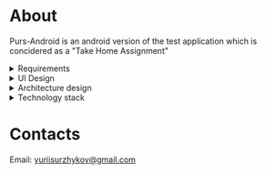 # About

Purs-Android is an android version of the test application which is concidered as a "Take Home
Assignment"
<details>
  <summary>Requirements</summary>

# Requirements

## Data Layer

### Connection

- The application must have connection to the internet to retrieve the working hours
- If no connection, the error should be displayed notifying user that he has no connection to the
  internet
- If connection lost during request, the error should be displayed notifying a user that connection
  to the endpoint failed
- If there is no connection or the connection is lost while retrieving data from a remote computer,
  the cached data, if any, should be displayed

### Cache

- When application successfully retrieved the data from remote that data should be persisted on the
  device for further usage if needed
- Every time user opens application the cache should be updated in order to keep data fresh

### Data format

#### Cloud

The JSON structure contains location structure so the DTO for **location** should be created with
the following fields

- Location name –_String_
- List of working days –_Collection_

The **working day** structure should contain the following fields:

- Day of week –_String_
- Start local time –_String_
- End local time –_String_

#### Cache

The cached structure should be similar to the cloud. There should be 2 entities: **location** and *
*working hours**. The location structure should contain location id which can be an integer, and the
location name which is the String.

Location

- `LocationId` – _Int_
- `LocationName` – _String_

Working hours

- `WorkDayName` –_String_
- `StartTime` –_String_
- `EndTime` –_String_
- `LocationId` –_Int_ (a foreign key pointing a location associated with it)

## Business requirements

### General statements

- The main use of this application is to show the user the operating hours of a specific business
  point (location).
- The user may open application with or without internet in the local country and the application
  should display information for the working hours for a specific business (location)
- User should be able to see if the location is open now, or closed, or closes within an hour
- Different labels should be displayed for different edge cases:
    - _"Open until {time}"_ – if the location is opened when user is viewing information
    - _"Open until {time}, reopens {next time}"_– if the location is open now, but it may be closed
      within an hour
    - _"Opens again {next time}"_ – if the location is closed but will be opened in less than 24
      hours
    - _"Opens {day} {time}"_ – if the location is closed and will not be opened in 24 hours
- The color indicator should be present on the location info
    - If the location is opened – 🟢
    - If the location closes within an hour – 🟡
    - If the location is closed – 🔴
- The time format should be the local either **24h** or **12h**

### Data format

- All operation hours should be grouped in one day. This means that if JSON file contains same day
  name but different hours of work they have to be displayed in one row.\
  __For example__, instead of displaying:\
  _Monday: 10am-12pm_\
  _Monday: 5pm-9pm_\
  The application should display:
  _Monday: 10am-12pm, 5pm-9pm_

### Edge Cases

#### Single time per day

If there is only one time slot for the day the only one time segment should be displayed:

```json
{
  "day_of_week": "MON",
  "start_local_time": "09:00:00",
  "end_local_time": "17:00:00"
}
```

#### Multiple Time Segments per Day

If the JSON structure contains more than 1 section for the same date the time slots should be
combined and should be displayed in a single section:

```json
{
  "day_of_week": "MON",
  "start_local_time": "09:00:00",
  "end_local_time": "12:00:00"
},
{
"day_of_week": "MON",
"start_local_time": "13:00:00",
"end_local_time": "17:00:00"
}
```

For the example above the:
_Monday: 9am-12pm, 1pm-5pm_ should be displayed

#### Late-Night Hours

- Open Until Midnight

```json
{
  "day_of_week": "MON",
  "start_local_time": "09:00:00",
  "end_local_time": "24:00:00"
}
```

This JSON should be converted to "Open until midnight"

- Open Until Early Morning
  Open until early morning means that the location opens one day and continues to operate at night
  the next day. The JSON would looks the following way:

```json
{
  "day_of_week": "MON",
  "start_local_time": "09:00:00",
  "end_local_time": "24:00:00"
},
{
"day_of_week": "TUE",
"start_local_time": "00:00:00",
"end_local_time": "02:00:00"
}
```

> [!NOTE]  
> This case only works if the work time is continuous, that is, there is no break between the end of
> one day's work and the start of another day. In this case 2am time belongs to Monday and it counts
> that Tuesday is not working day and should be displayed as closed the whole day unless no other
> working hours for this particular day.

#### Open 24 hours

The location may be opened 24 hours for the day if `start_local_date` is 00:00 and
the `end_local_date` is 24:00. The "Open 24 hours" has to be displayed.

```json
{
  "day_of_week": "MON",
  "start_local_time": "00:00:00",
  "end_local_time": "24:00:00"
}
```

#### Closed Entire Day

```json
{
  "day_of_week": "MON",
  "start_local_time": "00:00:00",
  "end_local_time": "00:00:00"
}
```

</details>

<details>
  <summary> UI Design </summary>

# UI Design

The primary source of design requirements is
the [Figma document](https://www.figma.com/file/5BXJxCRmeOCeWyW9D0ivc7/Mobile-Take-home?type=design&node-id=0%3A1&mode=design&t=esTJOvM76vo0a121-1)

### Background

The background of application screen is
the [image](https://lh3.googleusercontent.com/p/AF1QipNvaaR6eoBC7I48N_-ROU30qsi_h2Sf5eQRxWtr=s1360-w1360-h1020).
There is no specific requirements, so it can either be used as asset or may be downloaded for user.

#### Decision:

In order to reduce the load on the network and avoid unnecessary calls to the network, it would be
better to use an image as an asset croped for different screen sizes.

### Location selection

In the example JSON structure the only one location is available, but to make things more flexible
and scalable it would be better if we would open selection screen in case of multiple location
available. So the logic should be the following:

- If there is only one location in the structure, then a screen with details by working hours
  immediately opens.
- If there is multiple locations the selection screen should be displayed.
- If no location received the dialog should appear to notify user about the failure

### Location screen

Components:

- Title: The title is the location name. Should have the `Title 1` style. Aligned to the top of
  parent and stretched to the width of screen.
- Working hours dropdown menu.
    - Aligned to the bottom of Title.
    - Displayes "Open ..." label based on
      the [requirements](https://github.com/yuriisurzhykov/Purs-Android/tree/003-create-a-detailed-description-for-ui-layer?tab=readme-ov-file#general-statements)
    - Color bullet indicator to visualise the current status of location
    - "See more hours" label to hint the user that more hours available to see

### Working hours selection

- When user clicks the dropdown menu the previous content should remain unchanged but menu must
  drops down.
- Working days should be aligned the following way:
    - Name of the day aligned to the right
    - Hours aligned to the left. If more than one time slot available for the day, it should appear
      right under the first time occurence.
- It's better to animate dropdown effect to make the UI smooth

## User flow

1. App Launch:
   The app starts, and the user sees a loading screen or the main screen.
2. Location Selection Screen:
   After loading, the user is presented with a screen to select a location from a list of available
   locations.
3. Location Selection:
   The user selects a location from the list.
   Upon selection, the app navigates to the detailed working hours screen for the chosen location.
4. Working Hours Screen:
   On this screen, the user sees the location name and its working hours.
   The user can navigate back to the location selection screen to choose another location.

### Visualization of User Flow

<img src="https://github.com/yuriisurzhykov/Purs-Android/assets/44873047/0359dacb-0c88-4239-b2d3-f2b75f3355ed" alt="drawing" width="350"/>

### Location selection screen

#### UI Elements

- Navigation Bar/App Bar with the title "Select Location".
- List of locations (List in SwiftUI, LazyColumn in Jetpack Compose).
- Loading indicator (ProgressView in SwiftUI, CircularProgressIndicator in Jetpack Compose) while
  data is being loaded.
- Each list item should be styled as a card (CardView) with the location name and an arrow
  indicating navigation to the detail screen.

#### Actions

When a list item is tapped, the app navigates to the detailed working hours screen for the selected
location.
</details>

<details>
  <summary>Architecture design</summary>

# Architecture design

## Multimodule Structure

A multimodule architecture allows splitting the project into independent modules, improving
maintainability, testability, and build speed. The proposed structure:

- **core:** This module contains abstract components such as dispatchers, mapper interfaces and
  everything that can be shared between different modules.
- **app:** The main application module that ties together all other modules.
- **data:** The module for managing data (cloud and cache).
- **domain:** The module for business logic and use cases.
- **presentation:** The module for UI and ViewModel.

## Module Structure

### app Module

The main entry point of the application.
Dependencies on other modules (data, domain, presentation).
Dagger Hilt configurations for dependency injection.

### data Module

Submodules:

- **cloud:** Handling network requests (Ktor or Retrofit).
- **cache:** Handling database operations (Room).
- **Repository:** Combining data from cloud and cache (should not be a separate module, it can be
  located in main source set)

### domain Module

#### Use cases

Business logic and data formatting

- Use case to build proper workdays list
- Use case to format date and time
- Use case to build current working day details (have to be triggered every minute to keep the
  current information up to date for the user)

#### Entities

Business data models.

Business layour have to contain 3 structures:

- `Location`
    - _Location name_
    - _List of workdays_ (always 7 items length)
- `WorkDay`
    - _WorkingHour_ (might be a list of strings or Empty if no working hours fetched from cloud for
      the day)
- `CurrentWorkDay`
    - _Open status_: { OpenUntil(time), ClosesWithinHour(next open time), ClosedOpensNextDay(open
      time), Closed(next open day, next open hours) }

### presentation Module

- ViewModel: Managing UI state.
- UI: User interface components (SwiftUI for iOS and Jetpack Compose for Android).

</details>

<details>
  <summary> Technology stack </summary>

# Technology stack

## Fetching data from cloud

The application must talk to the server to receive location details. The most advanced libraries for
working with the network are:

- [Ktor](https://ktor.io/docs/client-create-multiplatform-application.html)
- [Retrofit](https://square.github.io/retrofit/)

When choosing between these two libraries, preference is given to `Retrofit` due to its simplicity
and ease of configuration in a native android project.

## Data persistence

For data persistence there are a bunch of libraries either SQL or NoSQL. The most popular libaries
for data persistence for native android application are the following:

- [Room](https://developer.android.com/training/data-storage/room) – Library built on top of SQLite
- [Realm](https://www.mongodb.com/docs/atlas/device-sdks/sdk/kotlin/install/#std-label-kotlin-install-android) –
  NoSQL database
- [SqlDelight](https://github.com/cashapp/sqldelight)

Choosing between these libraries the easiest and the fast-to-implement solution would be Android
Room so the **decision** is to take `Android Room` to cache the cloud data

## Concurrency

Taking into account that the Application is an Android app which will be written fully in
Kotlin, [Kotlin Coroutines](https://kotlinlang.org/docs/coroutines-overview.html) will be used for
the concurrency.

## UI Framework

The requirements for the application is to write UI
using [Jetpack Compose](https://developer.android.com/develop/ui/compose/documentation) so
the `Compose` will be used for the UI part of application.
</details>

# Contacts

Email: yuriisurzhykov@gmail.com
